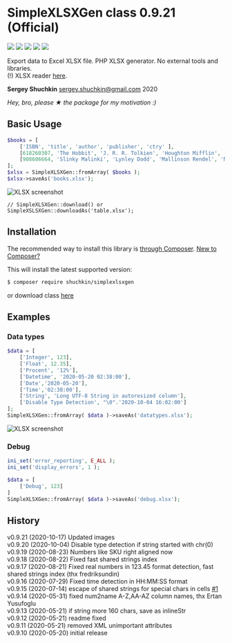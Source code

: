 # SimpleXLSXGen class 0.9.21 (Official)
[<img src="https://img.shields.io/endpoint.svg?url=https%3A%2F%2Fshieldsio-patreon.herokuapp.com%2Fshuchkin" />](https://www.patreon.com/shuchkin) [<img src="https://img.shields.io/github/license/shuchkin/simplexlsxgen" />](https://github.com/shuchkin/simplexlsxgen/blob/master/license.md) [<img src="https://img.shields.io/github/stars/shuchkin/simplexlsxgen" />](https://github.com/shuchkin/simplexlsxgen/stargazers) [<img src="https://img.shields.io/github/forks/shuchkin/simplexlsxgen" />](https://github.com/shuchkin/simplexlsxgen/network) [<img src="https://img.shields.io/github/issues/shuchkin/simplexlsxgen" />](https://github.com/shuchkin/simplexlsxgen/issues)

Export data to Excel XLSX file. PHP XLSX generator. No external tools and libraries.<br/>
(!) XLSX reader [here](https://github.com/shuchkin/simplexlsx).  

**Sergey Shuchkin** <sergey.shuchkin@gmail.com> 2020<br/>

*Hey, bro, please ★ the package for my motivation :)* 

## Basic Usage
```php
$books = [
    ['ISBN', 'title', 'author', 'publisher', 'ctry' ],
    [618260307, 'The Hobbit', 'J. R. R. Tolkien', 'Houghton Mifflin', 'USA'],
    [908606664, 'Slinky Malinki', 'Lynley Dodd', 'Mallinson Rendel', 'NZ']
];
$xlsx = SimpleXLSXGen::fromArray( $books );
$xlsx->saveAs('books.xlsx');
```
![XLSX screenshot](books.png)
```
// SimpleXLSXGen::download() or SimpleXSLSXGen::downloadAs('table.xlsx');
```

## Installation
The recommended way to install this library is [through Composer](https://getcomposer.org).
[New to Composer?](https://getcomposer.org/doc/00-intro.md)

This will install the latest supported version:
```bash
$ composer require shuchkin/simplexlsxgen
```
or download class [here](https://github.com/shuchkin/simplexlsxgen/blob/master/src/SimpleXLSXGen.php)

## Examples
### Data types
```php
$data = [
    ['Integer', 123],
    ['Float', 12.35],
    ['Procent', '12%'],
    ['Datetime', '2020-05-20 02:38:00'],
    ['Date','2020-05-20'],
    ['Time','02:38:00'],
    ['String', 'Long UTF-8 String in autoresized column'],
    ['Disable Type Detection', "\0".'2020-10-04 16:02:00']
];
SimpleXLSXGen::fromArray( $data )->saveAs('datatypes.xlsx');
```
![XLSX screenshot](datatypes.png)

### Debug
```php
ini_set('error_reporting', E_ALL );
ini_set('display_errors', 1 );

$data = [
    ['Debug', 123]
]
SimpleXLSXGen::fromArray( $data )->saveAs('debug.xlsx');
```


## History
v0.9.21 (2020-10-17) Updated images<br/>
v0.9.20 (2020-10-04) Disable type detection if string started with chr(0)<br/>
v0.9.19 (2020-08-23) Numbers like SKU right aligned now<br/>
v0.9.18 (2020-08-22) Fixed fast shared strings index<br/> 
v0.9.17 (2020-08-21) Fixed real numbers in 123.45 format detection, fast shared strings index (thx fredriksundin)<br/> 
v0.9.16 (2020-07-29) Fixed time detection in HH:MM:SS format<br/>
v0.9.15 (2020-07-14) escape of shared strings for special chars in cells [#1](https://github.com/shuchkin/simplexlsxgen/issues/1) <br/>
v0.9.14 (2020-05-31) fixed num2name A-Z,AA-AZ column names, thx Ertan Yusufoglu<br/>
v0.9.13 (2020-05-21) if string more 160 chars, save as inlineStr<br/>
v0.9.12 (2020-05-21) readme fixed<br/>
v0.9.11 (2020-05-21) removed XML unimportant attributes<br/>
v0.9.10 (2020-05-20) initial release